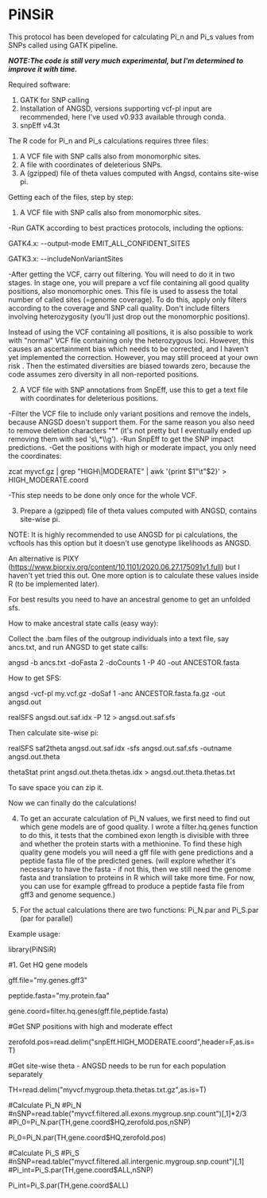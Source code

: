 # PiNSiR

This protocol has been developed for calculating Pi_n and Pi_s values from SNPs called using GATK pipeline.

***NOTE:The code is still very much experimental, but I'm determined to improve it with time.***

Required software:
 1. GATK for SNP calling
 2. Installation of ANGSD, versions supporting vcf-pl input are recommended, here I've used v0.933 available through conda.
 3. snpEff v4.3t
 
The R code for Pi_n and Pi_s calculations requires three files:
   1. A VCF file with SNP calls also from monomorphic sites.
   2. A file with coordinates of deleterious SNPs.
   3. A (gzipped) file of theta values computed with Angsd, contains site-wise pi.

Getting each of the files, step by step:

1. A VCF file with SNP calls also from monomorphic sites.

-Run GATK according to best practices protocols, including the options:

   GATK4.x: --output-mode EMIT_ALL_CONFIDENT_SITES
   
   GATK3.x: --includeNonVariantSites
   
-After getting the VCF, carry out filtering. You will need to do it in two stages.
 In stage one, you will prepare a vcf file containing all good quality positions, also monomorphic ones. 
 This file is used to assess the total number of called sites (=genome coverage). To do this, apply only 
 filters according to the coverage and SNP call quality. Don't include filters involving heterozygosity
 (you'll just drop out the monomorphic positions). 
 
 Instead of using the VCF containing all positions, it is also possible to work with "normal" 
 VCF file containing only the heterozygous loci. However, this causes an ascertainment bias
 which needs to be corrected, and I haven't yet implemented the correction. However,
 you may still proceed at your own risk . Then the estimated diversities are biased towards 
 zero, because the code assumes zero diversity in all non-reported positions.

2. A VCF file with SNP annotations from SnpEff, use this to get a text
file with coordinates for deleterious positions.

-Filter the VCF file to include only variant positions and remove the indels, 
 because ANGSD doesn't support them. For the same reason you also need to remove deletion characters "\*"
 (it's not pretty but I eventually ended up removing them with sed 's\\,\*\\\\g'). 
-Run SnpEff to get the SNP impact predictions.
-Get the positions with high or moderate impact, you only need the coordinates:

zcat myvcf.gz | grep "HIGH\\|MODERATE" |  awk '{print $1"\t"$2}' > HIGH_MODERATE.coord 

-This step needs to be done only once for the whole VCF. 

3. Prepare a (gzipped) file of theta values computed with ANGSD,
contains site-wise pi. 

NOTE: It is highly recommended to use ANGSD for pi calculations, the vcftools has this option but it doesn't use genotype
likelihoods as ANGSD.

An alternative is PIXY
(https://www.biorxiv.org/content/10.1101/2020.06.27.175091v1.full) but
I haven't yet tried this out. One more option is to calculate these
values inside R (to be implemented later).

For best results you need to have an ancestral genome to get an
unfolded sfs.

How to make ancestral state calls (easy way):

Collect the .bam files of the outgroup individuals into a text file, say ancs.txt, 
and run ANGSD to get state calls:

   angsd -b ancs.txt -doFasta 2 -doCounts 1 -P 40 -out ANCESTOR.fasta

How to get SFS:

angsd -vcf-pl my.vcf.gz -doSaf 1 -anc ANCESTOR.fasta.fa.gz -out angsd.out

realSFS angsd.out.saf.idx -P 12 > angsd.out.saf.sfs

Then calculate site-wise pi:

realSFS saf2theta angsd.out.saf.idx -sfs angsd.out.saf.sfs -outname angsd.out.theta

thetaStat print angsd.out.theta.thetas.idx > angsd.out.theta.thetas.txt

To save space you can zip it.

Now we can finally do the calculations!

4. To get an accurate calculation of Pi_N values, we first need to find out which 
gene models are of good quality. I wrote a filter.hq.genes function to do this, 
it tests that the combined exon length is divisible with three and whether the 
protein starts with a methionine. To find these high quality gene models you 
will need a gff file with gene predictions and a peptide fasta file of the 
predicted genes. 
(will explore whether it's necessary to have the fasta - if not this,
then we still need the genome fasta and translation to proteins in
R which will take more time. For now, you can use for example gffread to produce a peptide
fasta file from gff3 and genome sequence.)

5. For the actual calculations there are two functions: Pi_N.par and Pi_S.par (par for parallel)

Example usage:

library(PiNSiR)

#1. Get HQ gene models

gff.file="my.genes.gff3"

peptide.fasta="my.protein.faa"

gene.coord=filter.hq.genes(gff.file,peptide.fasta)

#Get SNP positions with high and moderate effect

zerofold.pos=read.delim("snpEff.HIGH_MODERATE.coord",header=F,as.is=T)

#Get site-wise theta - ANGSD needs to be run for each population separately

TH=read.delim("myvcf.mygroup.theta.thetas.txt.gz",as.is=T)

#Calculate Pi_N
#Pi_N
#nSNP=read.table("myvcf.filtered.all.exons.mygroup.snp.count")[,1]*2/3
#Pi_0=Pi_N.par(TH,gene.coord$HQ,zerofold.pos,nSNP)

Pi_0=Pi_N.par(TH,gene.coord$HQ,zerofold.pos)

#Calculate Pi_S
#Pi_S
#nSNP=read.table("myvcf.filtered.all.intergenic.mygroup.snp.count")[,1]
#Pi_int=Pi_S.par(TH,gene.coord$ALL,nSNP)

Pi_int=Pi_S.par(TH,gene.coord$ALL)
